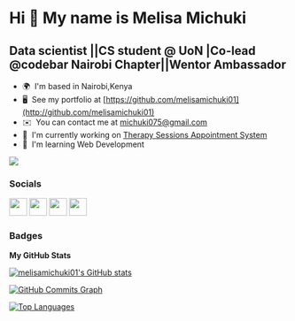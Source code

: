 Hi 👋 My name is Melisa Michuki
===============================

Data scientist ||CS student @ UoN |Co-lead @codebar Nairobi Chapter||Wentor Ambassador
--------------------------------------------------------------------------------------

* 🌍  I'm based in Nairobi,Kenya
* 🖥️  See my portfolio at [https://github.com/melisamichuki01](http://github.com/melisamichuki01)
* ✉️  You can contact me at [michuki075@gmail.com](mailto:michuki075@gmail.com)
* 🚀  I'm currently working on [Therapy Sessions Appointment System](http://github.com/melisamichuki01/2nd-year-app)
* 🧠  I'm learning Web Development

<a href="https://www.twitter.com/melisamichuki" target="_blank" rel="noreferrer"><img
src="https://img.shields.io/twitter/follow/melisamichuki?logo=twitter&style=for-the-badge&color=0891b2&labelColor=1c1917"
/></a>

### Socials

<p align="left"> <a href="https://www.github.com/melisamichuki01" target="_blank" rel="noreferrer"><img src="https://raw.githubusercontent.com/danielcranney/readme-generator/main/public/icons/socials/github.svg" width="32" height="32" /></a> <a href="https://www.linkedin.com/in/melisamichuki" target="_blank" rel="noreferrer"><img src="https://raw.githubusercontent.com/danielcranney/readme-generator/main/public/icons/socials/linkedin.svg" width="32" height="32" /></a> <a href="https://www.polywork.com/melisamichuki" target="_blank" rel="noreferrer"><img src="https://raw.githubusercontent.com/danielcranney/readme-generator/main/public/icons/socials/polywork.svg" width="32" height="32" /></a> <a href="https://www.twitter.com/melisamichuki" target="_blank" rel="noreferrer"><img src="https://raw.githubusercontent.com/danielcranney/readme-generator/main/public/icons/socials/twitter.svg" width="32" height="32" /></a></p>

### Badges

<b>My GitHub Stats</b>

<a href="http://www.github.com/melisamichuki01"><img src="https://github-readme-stats.vercel.app/api?username=melisamichuki01&show_icons=true&hide=&count_private=true&title_color=ec4899&text_color=ffffff&icon_color=0891b2&bg_color=1c1917&hide_border=true&show_icons=true" alt="melisamichuki01's GitHub stats" /></a>

<a href="http://www.github.com/melisamichuki01"><img src="https://activity-graph.herokuapp.com/graph?username=melisamichuki01&bg_color=1c1917&color=ffffff&line=0891b2&point=ffffff&area_color=1c1917&area=true&hide_border=true&custom_title=GitHub%20Commits%20Graph" alt="GitHub Commits Graph" /></a>

<a href="https://github.com/melisamichuki01" align="left"><img src="https://github-readme-stats.vercel.app/api/top-langs/?username=melisamichuki01&langs_count=10&title_color=ec4899&text_color=ffffff&icon_color=0891b2&bg_color=1c1917&hide_border=true&locale=en&custom_title=Top%20%Languages" alt="Top Languages" /></a>
